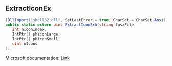 ## ExtractIconEx

```csharp
[DllImport("shell32.dll", SetLastError = true, CharSet = CharSet.Ansi)]
public static extern uint ExtractIconExA(string lpszFile,
   int nIconIndex,
   IntPtr[] phiconLarge,
   IntPtr[] phiconSmall,
   uint nIcons
);
```

Microsoft documentation: [Link](https://docs.microsoft.com/en-us/windows/win32/api/shellapi/nf-shellapi-extracticonexa)
